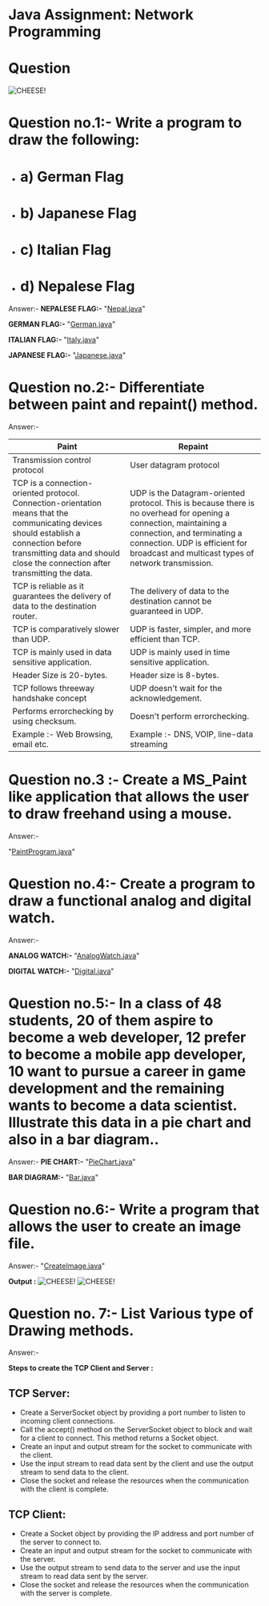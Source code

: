 # Java Assignment: Network Programming 

# Question

![CHEESE!](graphics.png)

# Question no.1:- Write a program to draw the following:
- # a) German Flag
- # b) Japanese Flag
- # c) Italian Flag
- # d) Nepalese Flag

Answer:-
**NEPALESE FLAG:-** "[Nepal.java](https://github.com/dhunganaPradeep/Java/blob/main/Assignments/Graphics/Nepal.java)"

**GERMAN FLAG:-** "[German.java](https://github.com/dhunganaPradeep/Java/blob/main/Assignments/Graphics/German.java)"

**ITALIAN FLAG:-** "[Italy.java](https://github.com/dhunganaPradeep/Java/blob/main/Assignments/Graphics/Italy.java)"

**JAPANESE FLAG:-** "[Japanese.java](https://github.com/dhunganaPradeep/Java/blob/main/Assignments/Graphics/Japanese.java)"

# Question no.2:- Differentiate between paint and repaint() method.

Answer:-


 | Paint  | Repaint |
| ------------- | ------------- |
| Transmission control protocol |User datagram protocol |
| TCP is a connection-oriented protocol. Connection-orientation means that the communicating devices should establish a connection before transmitting data and should close the connection after transmitting the data. | UDP is the Datagram-oriented protocol. This is because there is no overhead for opening a connection, maintaining a connection, and terminating a connection. UDP is efficient for broadcast and multicast types of network transmission. |
|TCP is reliable as it guarantees the delivery of data to the destination router.  |The delivery of data to the destination cannot be guaranteed in UDP. |
|	TCP is comparatively slower than UDP.  |UDP is faster, simpler, and more efficient than TCP.  |
| TCP is mainly used in data sensitive application.  | UDP is mainly used in time sensitive application. |
| Header Size is 20-bytes.  | Header size is 8-bytes.  |
| TCP follows threeway handshake concept  | UDP doesn't wait for the acknowledgement.  |
| Performs errorchecking by using checksum.  | Doesn't perform errorchecking. |
|Example :- Web Browsing, email etc.  | Example :- DNS, VOIP, line-data streaming |



# Question no.3 :- Create a MS_Paint like application that allows the user to draw freehand using a mouse.

Answer:-

 "[PaintProgram.java](https://github.com/dhunganaPradeep/Java/blob/main/Assignments/Graphics/PaintProgram.java)"  


# Question no.4:-  Create a program to draw a functional analog and digital watch.

Answer:- 

**ANALOG WATCH:-** "[AnalogWatch.java](https://github.com/dhunganaPradeep/Java/blob/main/Assignments/Graphics/AnalogWatch.java)"

**DIGITAL WATCH:-** "[Digital.java](https://github.com/dhunganaPradeep/Java/blob/main/Assignments/Graphics/Digital.java)"

  
# Question no.5:-   In a class of 48 students, 20 of them aspire to become a web developer, 12 prefer to become a mobile app developer, 10 want to pursue a career in game development and the remaining wants to become a data scientist. Illustrate this data in a pie chart and also in a bar diagram..

Answer:- 
**PIE CHART:-** "[PieChart.java](https://github.com/dhunganaPradeep/Java/blob/main/Assignments/Graphics/PieChart.java)"

**BAR DIAGRAM:-** "[Bar.java](https://github.com/dhunganaPradeep/Java/blob/main/Assignments/Graphics/Bar.java)"

# Question no.6:- Write a program that allows the user to create an image file.


Answer:- "[CreateImage.java](https://github.com/dhunganaPradeep/Java/blob/main/Assignments/Graphics/CreateImage.java)"

**Output :**
            ![CHEESE!](mydrawing.png)
            ![CHEESE!](mydrawing.jpg)

            
# Question no. 7:- List Various type of Drawing methods.

Answer:-

**Steps to create the TCP Client and Server :**

## TCP Server:

- Create a ServerSocket object by providing a port number to listen to incoming client connections.
- Call the accept() method on the ServerSocket object to block and wait for a client to connect. This method returns a Socket object.
- Create an input and output stream for the socket to communicate with the client.
- Use the input stream to read data sent by the client and use the output stream to send data to the client.
- Close the socket and release the resources when the communication with the client is complete.

## TCP Client:

- Create a Socket object by providing the IP address and port number of the server to connect to.
- Create an input and output stream for the socket to communicate with the server.
- Use the output stream to send data to the server and use the input stream to read data sent by the server.
- Close the socket and release the resources when the communication with the server is complete.

